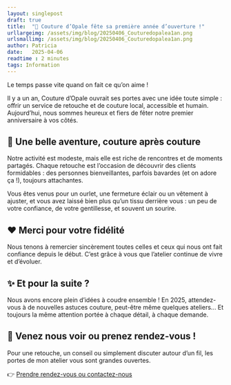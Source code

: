 ```yaml
---
layout: singlepost
draft: true
title:  "🎉 Couture d’Opale fête sa première année d’ouverture !"
urllargeimg: /assets/img/blog/20250406_Couturedopalea1an.png
urlsmallimg: /assets/img/blog/20250406_Couturedopalea1an.png
author: Patricia
date:   2025-04-06
readtime : 2 minutes
tags: Information
---
```

Le temps passe vite quand on fait ce qu’on aime !

Il y a un an, Couture d’Opale ouvrait ses portes avec une idée toute simple : offrir un service de retouche et de couture local, accessible et humain. Aujourd’hui, nous sommes heureux et fiers de fêter notre premier anniversaire à vos côtés.

## 🧵 Une belle aventure, couture après couture
Notre activité est modeste, mais elle est riche de rencontres et de moments partagés. Chaque retouche est l’occasion de découvrir des clients formidables : des personnes bienveillantes, parfois bavardes (et on adore ça !), toujours attachantes.

Vous êtes venus pour un ourlet, une fermeture éclair ou un vêtement à ajuster, et vous avez laissé bien plus qu’un tissu derrière vous : un peu de votre confiance, de votre gentillesse, et souvent un sourire.

## ❤️ Merci pour votre fidélité
Nous tenons à remercier sincèrement toutes celles et ceux qui nous ont fait confiance depuis le début. C’est grâce à vous que l’atelier continue de vivre et d’évoluer.

## ✨ Et pour la suite ?
Nous avons encore plein d’idées à coudre ensemble ! En 2025, attendez-vous à de nouvelles astuces couture, peut-être même quelques ateliers... Et toujours la même attention portée à chaque détail, à chaque demande.

## 📍 Venez nous voir ou prenez rendez-vous !
Pour une retouche, un conseil ou simplement discuter autour d’un fil, les portes de mon atelier vous sont grandes ouvertes.

👉 [Prendre rendez-vous ou contactez-nous]({{site.url}}/#contact)   